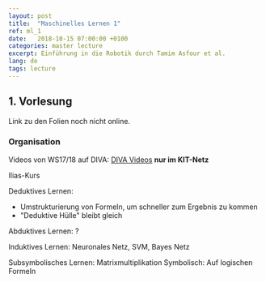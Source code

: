 ```yaml
---
layout: post
title:  "Maschinelles Lernen 1"
ref: ml_1
date:   2018-10-15 07:00:00 +0100
categories: master lecture
excerpt: Einführung in die Robotik durch Tamim Asfour et al.
lang: de
tags: lecture
---
```


## 1. Vorlesung

Link zu den Folien noch nicht online.

### Organisation

Videos von WS17/18 auf DIVA: [DIVA Videos](https://mediaservice.bibliothek.kit.edu/#/details/DIVA-2017-548) **nur im KIT-Netz**

Ilias-Kurs

Deduktives Lernen:
 - Umstrukturierung von Formeln, um schneller zum Ergebnis zu kommen
 - "Deduktive Hülle" bleibt gleich

 Abduktives Lernen: ?


Induktives Lernen: Neuronales Netz, SVM, Bayes Netz

Subsymbolisches Lernen: Matrixmultiplikation
Symbolisch: Auf logischen Formeln
